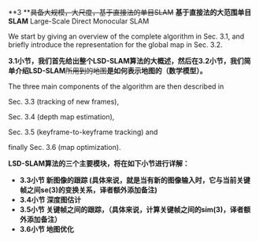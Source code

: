 **3 **~~具备大规模，大尺度，基于直接法的单目SLAM~~ **基于直接法的大范围单目SLAM** Large-Scale Direct Monocular SLAM

We start by giving an overview of the complete algorithm in Sec. 3.1, and briefly introduce the representation for the global map in Sec. 3.2.

**3.1小节，我们首先给出整个LSD-SLAM算法的大概述，然后在3.2小节，我们简单介绍LSD-SLAM**~~所用到的地图~~**是如何表示地图的（数学模型）。**

The three main components of the algorithm are then described in

Sec. 3.3 \(tracking of new frames\),

Sec. 3.4 \(depth map estimation\),

Sec. 3.5 \(keyframe-to-keyframe tracking\) and

finally Sec. 3.6 \(map optimization\).

**LSD-SLAM算法的三个主要模块，将在如下小节进行详解：**

* **3.3小节 新图像的跟踪 \(具体来说，就是当有新的图像输入时，它与当前关键帧之间se\(3\)的变换关系，译者额外添加备注\)**
* **3.4小节 深度图估计**
* **3.5小节 关键帧之间的跟踪，（具体来说，计算关键帧之间的sim\(3\)，译者额外添加备注）**
* **3.6小节 地图优化**




